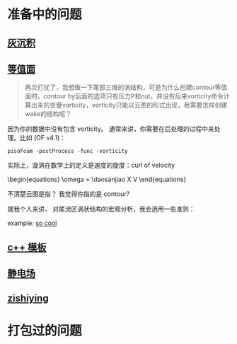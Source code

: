 # 准备中的问题
## [灰沉积](http://cfd-china.com/topic/2053/%E5%88%86%E4%BA%AB-%E4%B8%80%E4%B8%AA-latex-%E8%AE%BA%E6%96%87%E6%A8%A1%E6%9D%BF/10)

## [等值面](http://cfd-china.com/topic/664/cd%E8%AE%A1%E7%AE%97%E4%B8%8D%E5%87%86%E7%9A%84%E9%97%AE%E9%A2%98-les-re3900-%E4%B8%89%E7%BB%B4%E5%9C%86%E6%9F%B1%E7%BB%95%E6%B5%81-pisofoam/1040)

> 再次打扰了，我想做一下尾部三维的涡结构，可是为什么创建contour等值面时，contour by后面的选项只有压力P和nut，并没有后来vorticity命令计算出来的变量vorticity，vorticity只能以云图的形式出现，我需要怎样创建wake的结构呢？

因为你的数据中没有包含 vorticity。 通常来讲，你需要在后处理的过程中来处理。比如 (OF v4.1)：

```
pisoFoam -postProcess -func -vorticity
```

实际上，漩涡在数学上的定义是速度的旋度：curl of velocity

\begin{equations}
\omega = \daosanjiao X V
\end{equations}

不清楚云图是指？ 我觉得你指的是 contour?

就我个人来讲， 对尾流区涡状结构的宏观分析，我会选用一些准则：

example: [so cool](http://cfd-china.com/topic/2133/paraview%E8%BE%93%E5%87%BA%E5%B0%BE%E6%B6%A1/2)

## [c++ 模板](http://cfd-china.com/topic/2127/%E5%85%B3%E4%BA%8Etmp-volscalarfield-%E7%94%A8%E6%B3%95%E7%9A%84%E7%96%91%E9%97%AE)
## [静电场](http://www.cfd-china.com/topic/2132/%E9%A2%97%E7%B2%92%E7%94%B5%E9%87%8F)
## [zishiying](http://cfd-china.com/topic/612/%E4%BA%8C%E7%BB%B4%E8%87%AA%E9%80%82%E5%BA%94%E7%BD%91%E6%A0%BC/18)
# 打包过的问题
